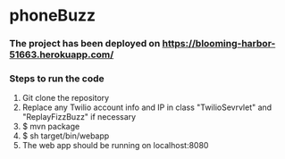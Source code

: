 # phoneBuzz
### The project has been deployed on https://blooming-harbor-51663.herokuapp.com/
### Steps to run the code
1. Git clone the repository
2. Replace any Twilio account info and IP in class "TwilioSevrvlet" and "ReplayFizzBuzz" if necessary
3. $ mvn package
4. $ sh target/bin/webapp
5. The web app should be running on localhost:8080 

